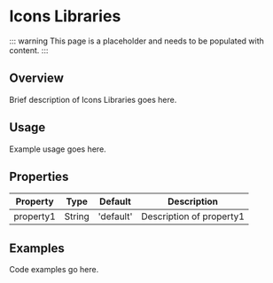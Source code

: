 # Icons Libraries

::: warning
This page is a placeholder and needs to be populated with content.
:::

## Overview

Brief description of Icons Libraries goes here.

## Usage

Example usage goes here.

## Properties

| Property | Type | Default | Description |
|----------|------|---------|-------------|
| property1 | String | 'default' | Description of property1 |

## Examples

Code examples go here.
